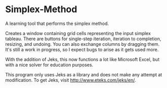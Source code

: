 # Simplex-Method
A learning tool that performs the simplex method.

Creates a window containing grid cells representing the input simplex tableau. There are buttons for single-step iteration, iteration to completion, resizing, and undoing. You can also exchange columns by dragging them. It's still a work in progress, so I expect bugs to arise as it gets used more.

With the addition of Jeks, this now functions a lot like Microsoft Excel, but with a nice solver for education purposes. 

This program only uses Jeks as a library and does not make any attempt at modification. To get Jeks, visit http://www.eteks.com/jeks/en/.